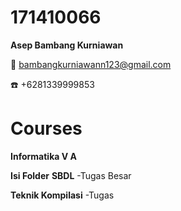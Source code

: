 # 171410066

**Asep Bambang Kurniawan**

:e-mail: bambangkurniawann123@gmail.com

:telephone: +6281339999853


# Courses

**Informatika V A**

**Isi Folder**
**SBDL**
  -Tugas Besar

**Teknik Kompilasi**
  -Tugas
